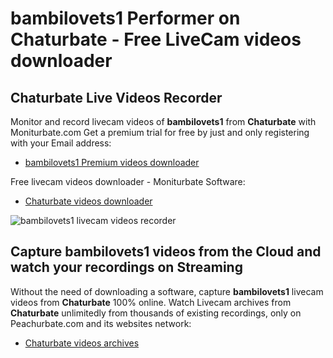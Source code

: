 # bambilovets1 Performer on Chaturbate - Free LiveCam videos downloader

## Chaturbate Live Videos Recorder

Monitor and record livecam videos of **bambilovets1** from **Chaturbate** with Moniturbate.com
Get a premium trial for free by just and only registering with your Email address:
* [bambilovets1 Premium videos downloader](https://moniturbate.com/request-demo-licence-key.html)

Free livecam videos downloader - Moniturbate Software:
* [Chaturbate videos downloader](https://moniturbate.com/moniturbate-download-software.html)

![bambilovets1 livecam videos recorder](https://peachurnet.com/templates/moniturbate-software.png)


## Capture bambilovets1 videos from the Cloud and watch your recordings on Streaming

Without the need of downloading a software, capture **bambilovets1** livecam videos from **Chaturbate** 100% online.
Watch Livecam archives from **Chaturbate** unlimitedly from thousands of existing recordings, only on Peachurbate.com and its websites network:
* [Chaturbate videos archives](https://peachurnet.com/)